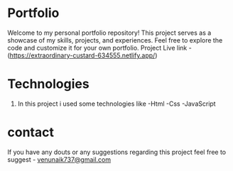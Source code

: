 # Portfolio

Welcome to my personal portfolio repository! This project serves as a showcase of my skills, projects, and experiences. Feel free to explore the code and customize it for your own portfolio.
Project Live link - (https://extraordinary-custard-634555.netlify.app/)

# Technologies
1. In this project i used some technologies like
          -Html
          -Css
          -JavaScript
# contact
If you have any douts or any suggestions regarding this project feel free to suggest - venunaik737@gmail.com
